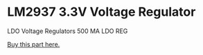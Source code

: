 # LM2937 3.3V Voltage Regulator

LDO Voltage Regulators 500 MA LDO REG

[Buy this part here.](https://www.mouser.com/ProductDetail/926-LM2937ET-3.3NOPB/)
